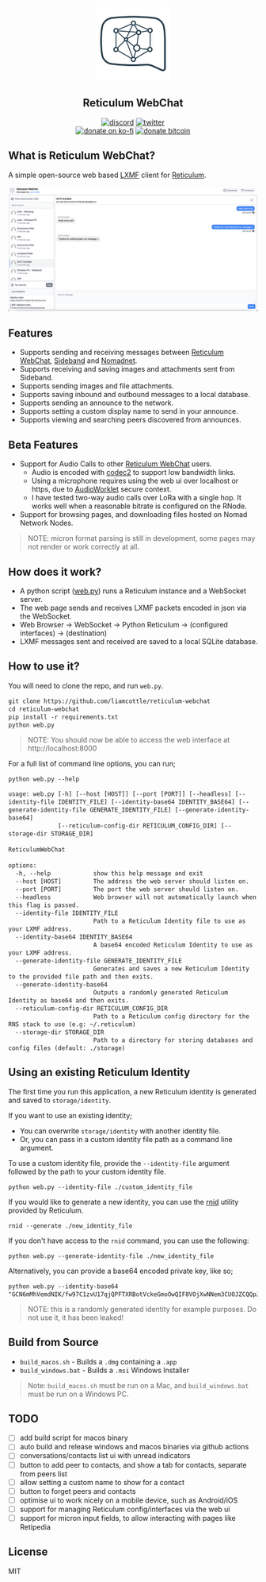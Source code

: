 <p align="center">
<a href="https://github.com/liamcottle/reticulum-webchat"><img src="./logo/logo-chat-bubble.png" width="150"></a>
</p>

<h2 align="center">Reticulum WebChat</h2>

<p align="center">
<a href="https://discord.gg/APQSQZNV7t"><img src="https://img.shields.io/badge/Discord-Liam%20Cottle's%20Discord-%237289DA?style=flat&logo=discord" alt="discord"/></a>
<a href="https://twitter.com/liamcottle"><img src="https://img.shields.io/badge/Twitter-@liamcottle-%231DA1F2?style=flat&logo=twitter" alt="twitter"/></a>
<br/>
<a href="https://ko-fi.com/liamcottle"><img src="https://img.shields.io/badge/Donate%20a%20Coffee-liamcottle-yellow?style=flat&logo=buy-me-a-coffee" alt="donate on ko-fi"/></a>
<a href="./donate.md"><img src="https://img.shields.io/badge/Donate%20Bitcoin-3FPBfiEwioWHFix3kZqe5bdU9F5o8mG8dh-%23FF9900?style=flat&logo=bitcoin" alt="donate bitcoin"/></a>
</p>

## What is Reticulum WebChat?

A simple open-source web based [LXMF](https://github.com/markqvist/lxmf) client for [Reticulum](https://github.com/markqvist/Reticulum).

<img src="./screenshots/screenshot.png">

## Features

- Supports sending and receiving messages between [Reticulum WebChat](https://github.com/liamcottle/reticulum-webchat), [Sideband](https://github.com/markqvist/Sideband/) and [Nomadnet](https://github.com/markqvist/nomadnet).
- Supports receiving and saving images and attachments sent from Sideband.
- Supports sending images and file attachments.
- Supports saving inbound and outbound messages to a local database.
- Supports sending an announce to the network.
- Supports setting a custom display name to send in your announce.
- Supports viewing and searching peers discovered from announces.

## Beta Features

- Support for Audio Calls to other [Reticulum WebChat](https://github.com/liamcottle/reticulum-webchat) users.
  - Audio is encoded with [codec2](https://github.com/drowe67/codec2) to support low bandwidth links.
  - Using a microphone requires using the web ui over localhost or https, due to [AudioWorklet](https://developer.mozilla.org/en-US/docs/Web/API/AudioWorklet) secure context.
  - I have tested two-way audio calls over LoRa with a single hop. It works well when a reasonable bitrate is configured on the RNode.
- Support for browsing pages, and downloading files hosted on Nomad Network Nodes.

> NOTE: micron format parsing is still in development, some pages may not render or work correctly at all.

## How does it work?

- A python script ([web.py](./web.py)) runs a Reticulum instance and a WebSocket server.
- The web page sends and receives LXMF packets encoded in json via the WebSocket.
- Web Browser -> WebSocket -> Python Reticulum -> (configured interfaces) -> (destination)
- LXMF messages sent and received are saved to a local SQLite database.

## How to use it?

You will need to clone the repo, and run `web.py`.

```
git clone https://github.com/liamcottle/reticulum-webchat
cd reticulum-webchat
pip install -r requirements.txt
python web.py
```

> NOTE: You should now be able to access the web interface at http://localhost:8000

For a full list of command line options, you can run;

```
python web.py --help
```

```
usage: web.py [-h] [--host [HOST]] [--port [PORT]] [--headless] [--identity-file IDENTITY_FILE] [--identity-base64 IDENTITY_BASE64] [--generate-identity-file GENERATE_IDENTITY_FILE] [--generate-identity-base64]
              [--reticulum-config-dir RETICULUM_CONFIG_DIR] [--storage-dir STORAGE_DIR]

ReticulumWebChat

options:
  -h, --help            show this help message and exit
  --host [HOST]         The address the web server should listen on.
  --port [PORT]         The port the web server should listen on.
  --headless            Web browser will not automatically launch when this flag is passed.
  --identity-file IDENTITY_FILE
                        Path to a Reticulum Identity file to use as your LXMF address.
  --identity-base64 IDENTITY_BASE64
                        A base64 encoded Reticulum Identity to use as your LXMF address.
  --generate-identity-file GENERATE_IDENTITY_FILE
                        Generates and saves a new Reticulum Identity to the provided file path and then exits.
  --generate-identity-base64
                        Outputs a randomly generated Reticulum Identity as base64 and then exits.
  --reticulum-config-dir RETICULUM_CONFIG_DIR
                        Path to a Reticulum config directory for the RNS stack to use (e.g: ~/.reticulum)
  --storage-dir STORAGE_DIR
                        Path to a directory for storing databases and config files (default: ./storage)
```

## Using an existing Reticulum Identity

The first time you run this application, a new Reticulum identity is generated and saved to `storage/identity`.

If you want to use an existing identity;

- You can overwrite `storage/identity` with another identity file.
- Or, you can pass in a custom identity file path as a command line argument.

To use a custom identity file, provide the `--identity-file` argument followed by the path to your custom identity file.

```
python web.py --identity-file ./custom_identity_file
```

If you would like to generate a new identity, you can use the [rnid](https://reticulum.network/manual/using.html#the-rnid-utility) utility provided by Reticulum.

```
rnid --generate ./new_identity_file
```

If you don't have access to the `rnid` command, you can use the following:

```
python web.py --generate-identity-file ./new_identity_file
```

Alternatively, you can provide a base64 encoded private key, like so;

```
python web.py --identity-base64 "GCN6mMhVemdNIK/fw97C1zvU17qjQPFTXRBotVckeGmoOwQIF8VOjXwNNem3CUOJZCQQpJuc/4U94VSsC39Phw=="
```

> NOTE: this is a randomly generated identity for example purposes. Do not use it, it has been leaked!

## Build from Source

- `build_macos.sh` - Builds a `.dmg` containing a `.app`
- `build_windows.bat` - Builds a `.msi` Windows Installer

> Note: `build_macos.sh` must be run on a Mac, and `build_windows.bat` must be run on a Windows PC.

## TODO

- [ ] add build script for macos binary
- [ ] auto build and release windows and macos binaries via github actions
- [ ] conversations/contacts list ui with unread indicators
- [ ] button to add peer to contacts, and show a tab for contacts, separate from peers list
- [ ] allow setting a custom name to show for a contact
- [ ] button to forget peers and contacts
- [ ] optimise ui to work nicely on a mobile device, such as Android/iOS
- [ ] support for managing Reticulum config/interfaces via the web ui
- [ ] support for micron input fields, to allow interacting with pages like Retipedia

## License

MIT
